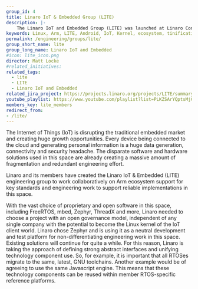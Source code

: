 ```yaml
---
group_id: 4
title: Linaro IoT & Embedded Group (LITE)
description: |-
    The Linaro IoT and Embedded Group (LITE) was launched at Linaro Connect LAS16 in September 2016.
keywords: Linux, Arm, LITE, Android, IoT, Kernel, ecosystem, tinification
permalink: /engineering/groups/lite/
group_short_name: lite
group_long_name: Linaro IoT and Embedded
#icon: lite_icon.png
director: Matt Locke
#related_initiatives:
related_tags:
  - lite
  - LITE
  - Linaro IoT and Embedded
related_jira_project: https://projects.linaro.org/projects/LITE/summary
youtube_playlist: https://www.youtube.com/playlist?list=PLKZSArYQptsMjCTIdpvcX5ePMBl4rXS5R
members_key: lite_members
redirect_from:
- /lite/
---
```

The Internet of Things (IoT) is disrupting the traditional embedded market and creating huge growth opportunities. Every device being connected to the cloud and generating personal information is a huge data generation, connectivity and security headache. The disparate software and hardware solutions used in this space are already creating a massive amount of fragmentation and redundant engineering effort.

Linaro and its members have created the Linaro IoT & Embedded (LITE) engineering group to work collaboratively on Arm ecosystem support for key standards and engineering work to support reliable implementations in this space.

With the vast choice of proprietary and open software in this space, including FreeRTOS, mbed, Zephyr, ThreadX and more, Linaro needed to choose a project with an open governance model, independent of any single company with the potential to become the Linux kernel of the IoT client world. Linaro chose Zephyr and is using it as a neutral development and test platform for non-differentiating engineering work in this space. Existing solutions will continue for quite a while.  For this reason, Linaro is taking the approach of defining strong abstract interfaces and unifying technology component use. So, for example, it is important that all RTOSes migrate to the same, latest, GNU toolchains. Another example would be of agreeing to use the same Javascript engine.   This means that these technology components can be reused within member RTOS-specific reference platforms.
